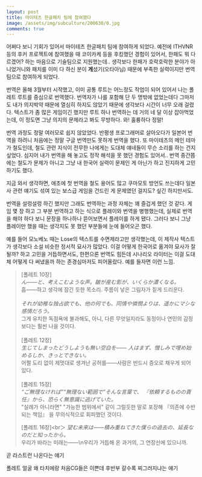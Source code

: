 ```yaml
---
layout: post
title: 마이테츠 한글패치 팀에 참여했다
image: /assets/img/subculture/200630/0.jpg
comments: true
---
```


어쩌다 보니 기회가 있어서 마이테츠 한글패치 팀에 참여하게 되었다.
예전에 ITHVNR 등의 후커 프로젝트에 참여했을 때 코이카케 등을 후킹했던 경험이 있어서, 한패도 뭐 다르겠어? 하는 마음으로 기술팀으로 지원했는데..
생각보다 한패가 호락호락한 분야가 아니었거니와 패치를 이미 다 하신 분이 **게**셨기(오타아님) 때문에 부족한 실력이지만 번역팀으로 참여하게 되었다.

번역은 올해 3월부터 시작했고, 이미 공통 루트는 어느정도 작업이 되어 있어서 나는 폴레트 루트를 중심으로 번역했다.
번역자가 나를 포함해 단 두 명밖에 없었는데다 그마저도 내가 의지박약 때문에 열심히 하지도 않았기 때문에 생각보다 시간이 너무 오래 걸렸다.
텍스트가 좀 많은 게임이긴 했지만 루트 하나 번역하는 데 거의 네 달 이상 잡아먹었는데, 이 정도면 그냥 의지의 문제라고 봐도 무방하다. 와! 훌륭하다 정말!

번역 과정도 정말 여러모로 쉽지 않았었다. 반평생 프로그래머로 살아오다가 일본어 번역을 하려니 처음에는 정말 구글 번역만도 못하게 번역을 했다.
또 마이테츠의 메인 테마가 철도인데, 철도 관련 지식이 전무한 나에게는 도대체 얘네들이 무슨 소리를 하는 건지 싶었다.
심지어 내가 번역을 해 놓고도 정작 해석을 못 했던 경험도 있어서.. 번역 중간쯤에는 철도가 문제가 아니고 그냥 내 한국어 실력이 문제인 게 아닌가 하고 진지하게 고민하기도 했다.

지금 와서 생각하면, 애초에 첫 번역을 철도 용어도 많고 쿠마모토 방언도 쓰는데다 일본사 관련 얘기도 섞여 있는 보스급 게임을 건드린 게 문제였던 걸지도? 싶긴 하지만서도.

번역을 설렁설렁 하긴 했지만 그래도 번역하는 과정 자체는 꽤 즐겁게 했던 것 같다.
게임 몇 장 하고 그 부분 번역하고 하는 식으로 플레이와 번역을 병행했는데, 실제로 번역을 해야 하다 보니 문장을 하나하나 뜯어보면서 플레이를 하게 됐다.
그러다 보니 그냥 플레이만 했을 때는 생각지도 못 했던 부분들에 눈에 들어오곤 했다.

예를 들어 모노베노 때는 Lose의 텍스트를 수면제라고만 생각했는데, 이 제작사 텍스트가 생각보다 소설 비슷한 정서적 묘사가 많았다.
이걸 어떻게 한국어로 옮겨야 묘사가 잘 될까? 하고 고민을 거듭하면서도, 한편으론 번역도 힘든데 시나리오 라이터는 이걸 도대체 어떻게 다 써냈을까 하는 존경심마저도 피어올랐다.
예를 들자면 이런 느낌.

> \[폴레트 10장\]<br>
> _ん――と、考えこむような声。皺が産む影が、いくらか濃くなる。_<br>
> 흠――하고 생각에 잠긴 듯한 목소리. 주름이 낳은 그림자가 짙게 드리운다.<br>
> <br>
> _それが幼稚な独占欲でも、他の何でも、同情や憐憫よりは、遥かにマシな感情だろう。_<br>
> 그게 유치한 독점욕에 불과해도, 아니, 다른 무엇일지라도 동정이나 연민의 감정보다는 훨씬 나을 것이다.<br>
> <br>
> \[폴레트 12장\]<br>
> _生じてしまったどうしようも無い空白を―― 人はまず、憎しみで埋め始めるしか、きっとできない。_<br>
> 어쩔 도리 없이 제멋대로 생겨난 공허를――사람은 반드시 증오로 채우게 되어 있다.<br>
> <br>
> \[폴레트 15장\]<br>
> _“ご無理なければ”“無理ない範囲で”そんな言葉で、 『依頼するものの責任』から、恐らく無意識に逃げていた。_<br>
> "실례가 아니라면" "가능한 범위에서" 같이 그럴듯한 말로 포장해 『의존에 수반되는 책임』 을 무의식적으로 회피했던 것이다.
>
> \[폴레트 16장\]<br＞
> _望む未来は――積み重ねてきた僕らの過去の、延長なのだと知ったから。_<br>
> 우리가 바라는 미래는――\\n우리가 거듭해 온 과거의, 그 연장선에 있으니까.

곧 라스트런 나온다는 얘기

폴레트 얼굴 왜 타치에랑 처음CG들은 이쁜데 후반부 갈수록 찌그러지냐는 얘기
